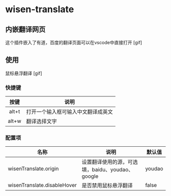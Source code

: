 # wisen-translate

## 内嵌翻译网页
这个插件嵌入了有道，百度的翻译页面可以在vscode中直接打开
[gif]
## 使用
鼠标悬浮翻译
[gif]

### 快捷键

| 按键  | 说明                               |
| :---: | ---------------------------------- |
| alt+t | 打开一个输入框可输入中文翻译成英文 |
| alt+w | 翻译选择文字                       |



### 配置项

| 名称                        | 说明                                            | 默认值 |
| --------------------------- | ----------------------------------------------- | ------ |
| wisenTranslate.origin       | 设置翻译使用的源，可选填，baidu、youdao、google | youdao |
| wisenTranslate.disableHover | 是否禁用鼠标悬浮翻译                            | false  |

